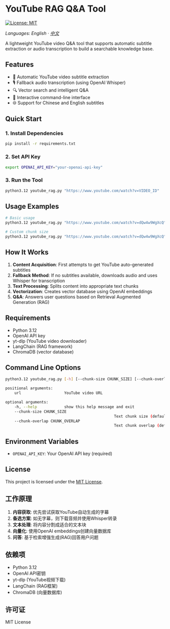 # YouTube RAG Q&A Tool

[![License: MIT](https://img.shields.io/badge/License-MIT-yellow.svg)](./LICENSE)

_Languages: English · [中文](./README.zh-CN.md)_

A lightweight YouTube video Q&A tool that supports automatic subtitle extraction or audio transcription to build a searchable knowledge base.

## Features

- 🎥 Automatic YouTube video subtitle extraction
- 🎙️ Fallback audio transcription (using OpenAI Whisper)
- 🔍 Vector search and intelligent Q&A
- 💬 Interactive command-line interface
- 🌐 Support for Chinese and English subtitles

## Quick Start

### 1. Install Dependencies

```bash
pip install -r requirements.txt
```

### 2. Set API Key

```bash
export OPENAI_API_KEY="your-openai-api-key"
```

### 3. Run the Tool

```bash
python3.12 youtube_rag.py "https://www.youtube.com/watch?v=VIDEO_ID"
```

## Usage Examples

```bash
# Basic usage
python3.12 youtube_rag.py "https://www.youtube.com/watch?v=dQw4w9WgXcQ"

# Custom chunk size
python3.12 youtube_rag.py "https://www.youtube.com/watch?v=dQw4w9WgXcQ" --chunk-size 1500 --chunk-overlap 50
```

## How It Works

1. **Content Acquisition**: First attempts to get YouTube auto-generated subtitles
2. **Fallback Method**: If no subtitles available, downloads audio and uses Whisper for transcription
3. **Text Processing**: Splits content into appropriate text chunks
4. **Vectorization**: Creates vector database using OpenAI embeddings
5. **Q&A**: Answers user questions based on Retrieval Augmented Generation (RAG)

## Requirements

- Python 3.12
- OpenAI API key
- yt-dlp (YouTube video downloader)
- LangChain (RAG framework)
- ChromaDB (vector database)

## Command Line Options

```bash
python3.12 youtube_rag.py [-h] [--chunk-size CHUNK_SIZE] [--chunk-overlap CHUNK_OVERLAP] url

positional arguments:
	url                   YouTube video URL

optional arguments:
	-h, --help            show this help message and exit
	--chunk-size CHUNK_SIZE
												Text chunk size (default: 1000)
	--chunk-overlap CHUNK_OVERLAP
												Text chunk overlap (default: 20)
```

## Environment Variables

- `OPENAI_API_KEY`: Your OpenAI API key (required)

## License

This project is licensed under the [MIT License](./LICENSE).

## 工作原理

1. **内容获取**: 优先尝试获取YouTube自动生成的字幕
2. **备选方案**: 如无字幕，则下载音频并使用Whisper转录
3. **文本处理**: 将内容分割成适合的文本块
4. **向量化**: 使用OpenAI embeddings创建向量数据库
5. **问答**: 基于检索增强生成(RAG)回答用户问题

## 依赖项

- Python 3.12
- OpenAI API密钥
- yt-dlp (YouTube视频下载)
- LangChain (RAG框架)
- ChromaDB (向量数据库)

## 许可证

MIT License